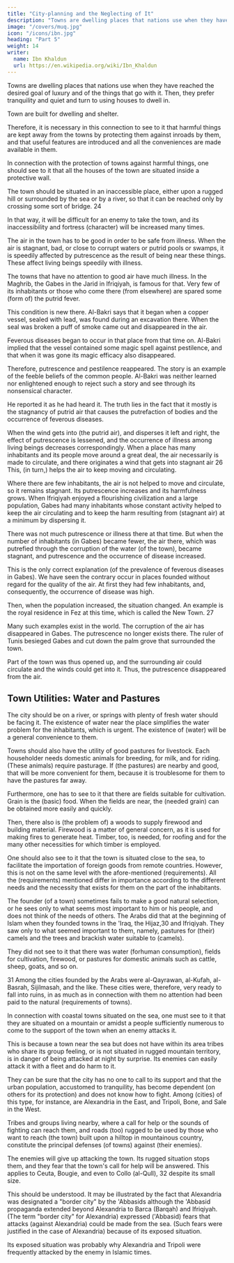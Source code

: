 ```yaml
---
title: "City-planning and the Neglecting of It"
description: "Towns are dwelling places that nations use when they have reached the desired goal of luxury and of the things that go with it"
image: "/covers/muq.jpg"
icon: "/icons/ibn.jpg"
heading: "Part 5"
weight: 14
writer:
  name: Ibn Khaldun
  url: https://en.wikipedia.org/wiki/Ibn_Khaldun
---
```




<!-- ## 5. Requirements, for the planning of towns and the  -->

Towns are dwelling places that nations use when they have reached the desired goal of luxury and of the things that go with it. Then, they prefer tranquility and quiet and turn to using houses to dwell in.

Town are built for dwelling and shelter.

Therefore, it is necessary in this connection to see to it that harmful things are kept away from the towns by protecting them against inroads by them, and that useful features are introduced and all the conveniences are made available in them.

In connection with the protection of towns against harmful things, one should see to it that all the houses of the town are situated inside a protective wall. 

The town should be situated in an inaccessible place, either upon a rugged hill or surrounded by the sea or by a river, so that it can be reached only by crossing some sort of bridge. 24 

In that way, it will be difficult for an enemy to take the town, and its inaccessibility and fortress (character) will be increased many times. 

The air in the town has to be good in order to be safe from illness. When the air is stagnant, bad, or close to corrupt waters or putrid pools or swamps, it is speedily affected by putrescence as the result of being near these things. These affect living beings speedily with illness. 

The towns that have no attention to good air have much illness. In the Maghrib, the Gabes in the Jarid in Ifriqiyah, is famous for that. Very few of its inhabitants or those who come there (from elsewhere) are spared some (form of) the putrid fever. 

This condition is new there. Al-Bakri says that it began when a copper vessel, sealed with lead, was found during an excavation there. When the seal was broken a puff of smoke came out and disappeared in the air. 

Feverous diseases began to occur in that place from that time on. Al-Bakri implied that the vessel contained some magic spell against pestilence, and that when it was gone its magic efficacy also disappeared. 

Therefore, putrescence and pestilence reappeared. The story is an example of the feeble beliefs of the common people. Al-Bakri was neither learned nor enlightened enough to reject such a story and see through its nonsensical character. 

He reported it as he had heard it. The truth lies in the fact that it mostly is the stagnancy of putrid air that causes the putrefaction of bodies and the occurrence of feverous diseases. 

When the wind gets into (the putrid air), and disperses it left and right, the effect of putrescence is lessened, and the occurrence of illness among living beings decreases correspondingly. When a place has many inhabitants and its people move around a great deal, the air necessarily is made to circulate, and there originates a wind that gets into stagnant air 26 This, (in turn,) helps the air to keep moving and circulating. 

Where there are few inhabitants, the air is not helped to move and circulate, so it remains stagnant. Its putrescence increases and its harmfulness grows. When Ifriqiyah enjoyed a flourishing civilization and a large population, Gabes had many inhabitants whose constant activity helped to keep the air circulating and to keep the harm resulting from (stagnant air) at a minimum by dispersing it.

There was not much putrescence or illness there at that time. But when the number of inhabitants (in Gabes) became fewer, the air there, which was putrefied through the corruption of the water (of the town), became stagnant, and putrescence and the occurrence of disease increased. 

This is the only correct explanation (of the prevalence of feverous diseases in Gabes). We have seen the contrary occur in places founded without regard for the quality of the air. At first they had few inhabitants, and, consequently, the occurrence of disease was high. 

Then, when the population increased, the situation changed. An example is the royal residence in Fez at this time, which is called the New Town. 27 

Many such examples exist in the world. The corruption of the air has disappeared in Gabes. The putrescence no longer exists there. The ruler of Tunis besieged Gabes and cut down the palm grove that surrounded the town. 

Part of the town was thus opened up, and the surrounding air could circulate and the winds could get into it. Thus, the
putrescence disappeared from the air.


## Town Utilities: Water and Pastures

The city should be on a river, or springs with plenty of fresh water should be facing it. The existence of water near the place simplifies the water problem for the inhabitants, which is urgent. The existence of (water) will be a general convenience to them.

Towns should also have the utility of good pastures for livestock. Each householder needs domestic animals for breeding, for milk, and for riding. (These animals) require pasturage. If (the pastures) are nearby and good, that will be more convenient for them, because it is troublesome for them to have the pastures far away.

Furthermore, one has to see to it that there are fields suitable for cultivation. Grain is the (basic) food. When the fields are near, the (needed grain) can be obtained more easily and quickly.

Then, there also is (the problem of) a woods to supply firewood and building material. Firewood is a matter of general concern, as it is used for making fires to generate heat. Timber, too, is needed, for roofing and for the many other necessities
for which timber is employed. 

One should also see to it that the town is situated close to the sea, to facilitate the importation of foreign goods from remote countries. However, this is not on the same level with the afore-mentioned (requirements). All the (requirements)
mentioned differ in importance according to the different needs and the necessity that exists for them on the part of the inhabitants.

The founder (of a town) sometimes fails to make a good natural selection, or he sees only to what seems most important to him or his people, and does not think of the needs of others. The Arabs did that at the beginning of Islam when they
founded towns in the 'Iraq, the Hijaz,30 and Ifriqiyah. They saw only to what
seemed important to them, namely, pastures for (their) camels and the trees and
brackish water suitable to (camels). 

They did not see to it that there was water (forhuman consumption), fields for cultivation, firewood, or pastures for domestic animals such as cattle, sheep, goats, and so on. 

31 Among the cities founded by the Arabs were al-Qayrawan, al-Kufah, al-Basrah, Sijilmasah, and the like. These
cities were, therefore, very ready to fall into ruins, in as much as in connection with them no attention had been paid to the natural (requirements of towns). 

In connection with coastal towns situated on the sea, one must see to it that they are situated on a mountain or amidst a people sufficiently numerous to come to the support of the town when an enemy attacks it. 

This is because a town near the sea but does not have within its area tribes who share its group feeling, or is not situated in rugged mountain territory, is in danger of being attacked at night by surprise. Its enemies can easily attack it with a fleet and do harm to it.

They can be sure that the city has no one to call to its support and that the urban population, accustomed to tranquility, has become dependent (on others for its protection) and does not know how to fight. Among (cities) of this type, for instance, are Alexandria in the East, and Tripoli, Bone, and Sale in the West.

Tribes and groups living nearby, where a call for help or the sounds of fighting can reach them, and roads (too) rugged to be used by those who want to reach (the town) built upon a hilltop in mountainous country, constitute the principal
defenses (of towns) against (their enemies).

The enemies will give up attacking the town. Its rugged situation stops them, and they fear that the town's call for help will
be answered. This applies to Ceuta, Bougie, and even to Collo (al-Qull), 32 despite its small size.

This should be understood. It may be illustrated by the fact that Alexandria was designated a "border city" by the 'Abbasids although the 'Abbasid propaganda extended beyond Alexandria to Barca (Barqah) and Ifriqiyah. (The term "border
city" for Alexandria) expressed ('Abbasid) fears that attacks (against Alexandria) could be made from the sea. (Such fears were justified in the case of Alexandria) because of its exposed situation. 

Its exposed situation was probably why Alexandria and Tripoli were frequently attacked by the enemy in Islamic times.
